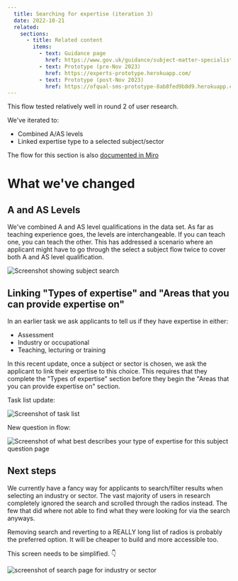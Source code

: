 ```yaml
---
  title: Searching for expertise (iteration 3)
  date: 2022-10-21
  related:
    sections:
      - title: Related content
        items:
          - text: Guidance page
            href: https://www.gov.uk/guidance/subject-matter-specialists-for-ofqual
          - text: Prototype (pre-Nov 2023)
            href: https://experts-prototype.herokuapp.com/
          - text: Prototype (post-Nov 2023)
            href: https://ofqual-sms-prototype-8ab8fed9b8d9.herokuapp.com/
---
```


This flow tested relatively well in round 2 of user research.

We've iterated to:

- Combined A/AS levels
- Linked expertise type to a selected subject/sector

The flow for this section is also [documented in Miro](https://miro.com/app/board/uXjVO7lK2KI=/?moveToWidget=3458764537353425871&cot=14)

# What we've changed

## A and AS Levels  

We've combined A and AS level qualifications in the data set. As far as teaching experience goes, the levels are interchangeable. If you can teach one, you can teach the other. This has addressed a scenario  where an applicant might have to go through the select a subject flow twice to cover both A and AS level qualification.

![Screenshot showing subject search](picture1.png)

## Linking "Types of expertise" and "Areas that you can provide expertise on"

In an earlier task we ask applicants to tell us if they have expertise in either:

- Assessment
- Industry or occupational
- Teaching, lecturing or training

In this recent update, once a subject or sector is chosen, we ask the applicant to link their expertise to this choice. This requires that they complete the "Types of expertise" section before they begin the "Areas that you can provide expertise on" section.

Task list update:

![Screenshot of task list](picture2.png)

New question in flow:

![Screenshot of what best describes your type of expertise for this subject question page](picture3.png)

## Next steps

We currently have a fancy way for applicants to search/filter results when selecting an industry or sector. The vast majority of users in research completely ignored the search and scrolled through the radios instead. The few that did where not able to find what they were looking for via the search anyways.

Removing search and reverting to a REALLY long list of radios is probably the preferred option. It will be cheaper to build and more accessible too.

This screen needs to be simplified. 👇

![screenshot of search page for industry or sector](picture4.png)



